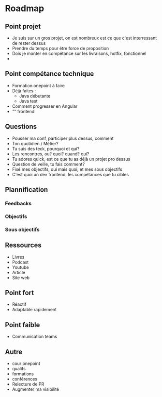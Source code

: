 # Roadmap

## Point projet
- Je suis sur un gros projet, on est nombreux est ce que c'est interressant de rester dessus
- Prendre du temps pour être force de proposition 
- Dois je monter en compétance sur les livraisons, hotfix, fonctionnel
- 

## Point compétance technique
- Formation onepoint à faire
- Déjà faites :
  - Java débutante
  - Java test
- Comment progresser en Angular
- "" frontend

## Questions
- Pousser ma conf, participer plus dessus, comment
- Ton quotidien / Métier?
- Tu suis des teck, pourquoi et qui?
- Les rencontres, ou? quoi? quand? qui?
- Tu adores quick, est ce que tu as déjà un projet pro dessus
- Question de veille, tu fais comment?
- Fixé mes objectifs, oui mais quoi, et mes sous objectifs
-  C'est quoi un dev frontend, les compétances que tu cibles


## Plannification
### Feedbacks
### Objectifs
### Sous objectifs

## Ressources
  - Livres
  - Podcast
  - Youtube
  - Article
  - Site web

## Point fort
- Réactif
- Adaptable rapidement

## Point faible
- Communication teams

## Autre
- cour onepoint
- qualifs
- formations
- conférences
- Relecture de PR
- Augmenter ma visibilité



